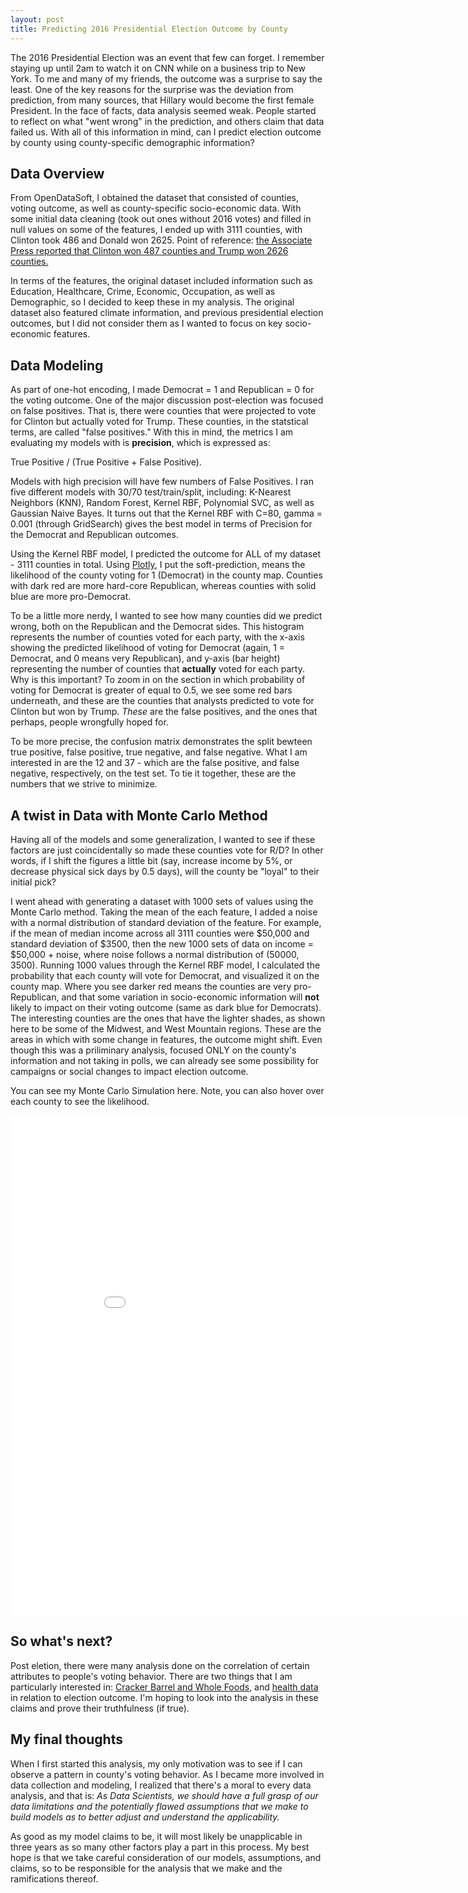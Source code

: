 ```yaml
---
layout: post
title: Predicting 2016 Presidential Election Outcome by County
---
```

The 2016 Presidential Election was an event that few can forget. I remember staying up until 2am to watch it on CNN while on a business trip to New York. To me and many of my friends, the outcome was a surprise to say the least. One of the key reasons for the surprise was the deviation from prediction, from many sources, that Hillary would become the first female President. In the face of facts, data analysis seemed weak. People started to reflect on what "went wrong" in the prediction, and others claim that data failed us. With all of this information in mind, can I predict election outcome by county using county-specific demographic information? 

## Data Overview
From OpenDataSoft, I obtained the dataset that consisted of counties, voting outcome, as well as county-specific socio-economic data. With some initial data cleaning (took out ones without 2016 votes) and filled in null values on some of the features, I ended up with 3111 counties, with Clinton took 486 and Donald won 2625. Point of reference: [the Associate Press reported that Clinton won 487 counties and Trump won 2626 counties.](https://apnews.com/fb5a5f7da21d460bbffb6985cb01cb2c/trending-story-clinton-won-just-57-counties-untrue) 

In terms of the features, the original dataset included information such as Education, Healthcare, Crime, Economic, Occupation, as well as Demographic, so I decided to keep these in my analysis. The original dataset also featured climate information, and previous presidential election outcomes, but I did not consider them as I wanted to focus on key socio-economic features. 

## Data Modeling
As part of one-hot encoding, I made Democrat = 1 and Republican = 0 for the voting outcome. One of the major discussion post-election was focused on false positives. That is, there were counties that were projected to vote for Clinton but actually voted for Trump. These counties, in the statstical terms, are called "false positives." With this in mind, the metrics I am evaluating my models with is **precision**, which is expressed as: 

True Positive / (True Positive + False Positive). 

Models with high precision will have few numbers of False Positives. I ran five different models with 30/70 test/train/split, including: K-Nearest Neighbors (KNN), Random Forest, Kernel RBF, Polynomial SVC, as well as Gaussian Naive Bayes. It turns out that the Kernel RBF with C=80, gamma = 0.001 (through GridSearch) gives the best model in terms of Precision for the Democrat and Republican outcomes. 

Using the Kernel RBF model, I predicted the outcome for ALL of my dataset - 3111 counties in total. Using [Plotly](https://plot.ly/#/), I put the soft-prediction, means the likelihood of the county voting for 1 (Democrat) in the county map. Counties with dark red are more hard-core Republican, whereas counties with solid blue are more pro-Democrat. 

To be a little more nerdy, I wanted to see how many counties did we predict wrong, both on the Republican and the Democrat sides. This histogram represents the number of counties voted for each party, with the x-axis showing the predicted likelihood of voting for Democrat (again, 1 = Democrat, and 0 means very Republican), and y-axis (bar height) representing the number of counties that **actually** voted for each party. Why is this important? To zoom in on the section in which probability of voting for Democrat is greater of equal to 0.5, we see some red bars underneath, and these are the counties that analysts predicted to vote for Clinton but won by Trump. *These* are the false positives, and the ones that perhaps, people wrongfully hoped for. 

To be more precise, the confusion matrix demonstrates the split bewteen true positive, false positive, true negative, and false negative. What I am interested in are the 12 and 37 - which are the false positive, and false negative, respectively, on the test set. To tie it together, these are the numbers that we strive to minimize. 

## A twist in Data with Monte Carlo Method 
Having all of the models and some generalization, I wanted to see if these factors are just coincidentally so made these counties vote for R/D? In other words, if I shift the figures a little bit (say, increase income by 5%, or decrease physical sick days by 0.5 days), will the county be "loyal" to their initial pick? 

I went ahead with generating a dataset with 1000 sets of values using the Monte Carlo method. Taking the mean of the each feature, I added a noise with a normal distribution of standard deviation of the feature. For example, if the mean of median income across all 3111 counties were $50,000 and standard deviation of $3500, then the new 1000 sets of data on income = $50,000 + noise, where noise follows a normal distribution of (50000, 3500). Running 1000 values through the Kernel RBF model, I calculated the probability that each county will vote for Democrat, and visualized it on the county map. Where you see darker red means the counties are very pro-Republican, and that some variation in socio-economic information will **not** likely to impact on their voting outcome (same as dark blue for Democrats). The interesting counties are the ones that have the lighter shades, as shown here to be some of the Midwest, and West Mountain regions. These are the areas in which with some change in features, the outcome might shift. Even though this was a priliminary analysis, focused ONLY on the county's information and not taking in polls, we can already see some possibility for campaigns or social changes to impact election outcome. 

You can see my Monte Carlo Simulation here. Note, you can also hover over each county to see the likelihood. 

<iframe width="900" height="800" frameborder="0" scrolling="no" src="//plot.ly/~mizhao2018/14.embed"></iframe>

## So what's next? 
Post eletion, there were many analysis done on the correlation of certain attributes to people's voting behavior. There are two things that I am particularly interested in: [Cracker Barrel and Whole Foods](https://twitter.com/Redistrict/status/796425128359972864), and [health data](https://www.economist.com/news/united-states/21710265-local-health-outcomes-predict-trumpward-swings-illness-indicator) in relation to election outcome. I'm hoping to look into the analysis in these claims and prove their truthfulness (if true). 

## My final thoughts
When I first started this analysis, my only motivation was to see if I can observe a pattern in county's voting behavior. As I became more involved in data collection and modeling, I realized that there's a moral to every data analysis, and that is: 
*As Data Scientists, we should have a full grasp of our data limitations and the potentially flawed assumptions that we make to build models as to better adjust and understand the applicability.* 

As good as my model claims to be, it will most likely be unapplicable in three years as so many other factors play a part in this process. My best hope is that we take careful consideration of our models, assumptions, and claims, so to be responsible for the analysis that we make and the ramifications thereof. 
